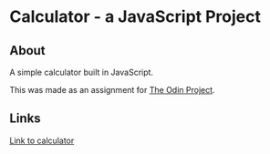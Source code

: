 # Calculator - a JavaScript Project

## About

A simple calculator built in JavaScript.

This was made as an assignment for [The Odin Project](https://www.theodinproject.com).

## Links

[Link to calculator](https://joshjyu.github.io/calculator/)
